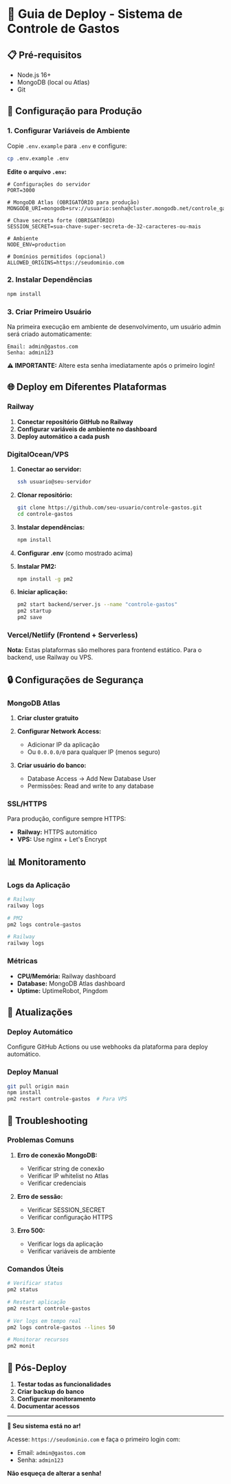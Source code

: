 # 🚀 Guia de Deploy - Sistema de Controle de Gastos

## 📋 Pré-requisitos

- Node.js 16+ 
- MongoDB (local ou Atlas)
- Git

## 🔧 Configuração para Produção

### 1. Configurar Variáveis de Ambiente

Copie `.env.example` para `.env` e configure:

```bash
cp .env.example .env
```

**Edite o arquivo `.env`:**

```env
# Configurações do servidor
PORT=3000

# MongoDB Atlas (OBRIGATÓRIO para produção)
MONGODB_URI=mongodb+srv://usuario:senha@cluster.mongodb.net/controle_gastos

# Chave secreta forte (OBRIGATÓRIO)
SESSION_SECRET=sua-chave-super-secreta-de-32-caracteres-ou-mais

# Ambiente
NODE_ENV=production

# Domínios permitidos (opcional)
ALLOWED_ORIGINS=https://seudominio.com
```

### 2. Instalar Dependências

```bash
npm install
```

### 3. Criar Primeiro Usuário

Na primeira execução em ambiente de desenvolvimento, um usuário admin será criado automaticamente:

```
Email: admin@gastos.com
Senha: admin123
```

**⚠️ IMPORTANTE:** Altere esta senha imediatamente após o primeiro login!

## 🌐 Deploy em Diferentes Plataformas

### Railway

1. **Conectar repositório GitHub no Railway**
2. **Configurar variáveis de ambiente no dashboard**
3. **Deploy automático a cada push**

### DigitalOcean/VPS

1. **Conectar ao servidor:**
   ```bash
   ssh usuario@seu-servidor
   ```

2. **Clonar repositório:**
   ```bash
   git clone https://github.com/seu-usuario/controle-gastos.git
   cd controle-gastos
   ```

3. **Instalar dependências:**
   ```bash
   npm install
   ```

4. **Configurar .env** (como mostrado acima)

5. **Instalar PM2:**
   ```bash
   npm install -g pm2
   ```

6. **Iniciar aplicação:**
   ```bash
   pm2 start backend/server.js --name "controle-gastos"
   pm2 startup
   pm2 save
   ```

### Vercel/Netlify (Frontend + Serverless)

**Nota:** Estas plataformas são melhores para frontend estático. Para o backend, use Railway ou VPS.

## 🔒 Configurações de Segurança

### MongoDB Atlas

1. **Criar cluster gratuito**
2. **Configurar Network Access:**
   - Adicionar IP da aplicação
   - Ou `0.0.0.0/0` para qualquer IP (menos seguro)

3. **Criar usuário do banco:**
   - Database Access → Add New Database User
   - Permissões: Read and write to any database

### SSL/HTTPS

Para produção, configure sempre HTTPS:

- **Railway:** HTTPS automático
- **VPS:** Use nginx + Let's Encrypt

## 📊 Monitoramento

### Logs da Aplicação

```bash
# Railway
railway logs

# PM2
pm2 logs controle-gastos

# Railway
railway logs
```

### Métricas

- **CPU/Memória:** Railway dashboard
- **Database:** MongoDB Atlas dashboard
- **Uptime:** UptimeRobot, Pingdom

## 🔄 Atualizações

### Deploy Automático

Configure GitHub Actions ou use webhooks da plataforma para deploy automático.

### Deploy Manual

```bash
git pull origin main
npm install
pm2 restart controle-gastos  # Para VPS
```

## 🚨 Troubleshooting

### Problemas Comuns

1. **Erro de conexão MongoDB:**
   - Verificar string de conexão
   - Verificar IP whitelist no Atlas
   - Verificar credenciais

2. **Erro de sessão:**
   - Verificar SESSION_SECRET
   - Verificar configuração HTTPS

3. **Erro 500:**
   - Verificar logs da aplicação
   - Verificar variáveis de ambiente

### Comandos Úteis

```bash
# Verificar status
pm2 status

# Restart aplicação
pm2 restart controle-gastos

# Ver logs em tempo real
pm2 logs controle-gastos --lines 50

# Monitorar recursos
pm2 monit
```

## 📱 Pós-Deploy

1. **Testar todas as funcionalidades**
2. **Criar backup do banco**
3. **Configurar monitoramento**
4. **Documentar acessos**

---

**🎉 Seu sistema está no ar!** 

Acesse: `https://seudominio.com` e faça o primeiro login com:
- Email: `admin@gastos.com`
- Senha: `admin123`

**Não esqueça de alterar a senha!**